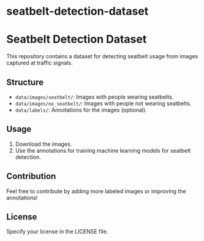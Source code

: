 # seatbelt-detection-dataset
# Seatbelt Detection Dataset

This repository contains a dataset for detecting seatbelt usage from images captured at traffic signals.

## Structure

- `data/images/seatbelt/`: Images with people wearing seatbelts.
- `data/images/no_seatbelt/`: Images with people not wearing seatbelts.
- `data/labels/`: Annotations for the images (optional).

## Usage

1. Download the images.
2. Use the annotations for training machine learning models for seatbelt detection.

## Contribution

Feel free to contribute by adding more labeled images or improving the annotations!

## License

Specify your license in the LICENSE file.

